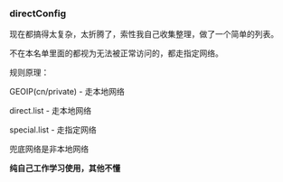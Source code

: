### directConfig

现在都搞得太复杂，太折腾了，索性我自己收集整理，做了一个简单的列表。

不在本名单里面的都视为无法被正常访问的，都走指定网络。

规则原理：


GEOIP(cn/private) - 走本地网络

direct.list - 走本地网络 

special.list -  走指定网络

兜底网络是非本地网络

**纯自己工作学习使用，其他不懂**
